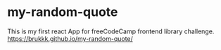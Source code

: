 # my-random-quote
This is my first react App for freeCodeCamp frontend library challenge.
https://brukkk.github.io/my-random-quote/

